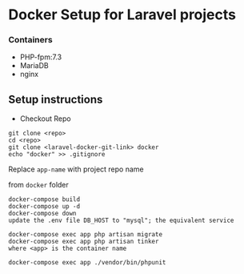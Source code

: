 # Docker Setup for Laravel projects

### Containers
- PHP-fpm:7.3
- MariaDB
- nginx

## Setup instructions

* Checkout Repo

```
git clone <repo>
cd <repo>
git clone <laravel-docker-git-link> docker
echo "docker" >> .gitignore
```

Replace ```app-name``` with project repo name

from ```docker``` folder

```
docker-compose build
docker-compose up -d 
docker-compose down
update the .env file DB_HOST to "mysql"; the equivalent service

docker-compose exec app php artisan migrate
docker-compose exec app php artisan tinker
where <app> is the container name

docker-compose exec app ./vendor/bin/phpunit
```
